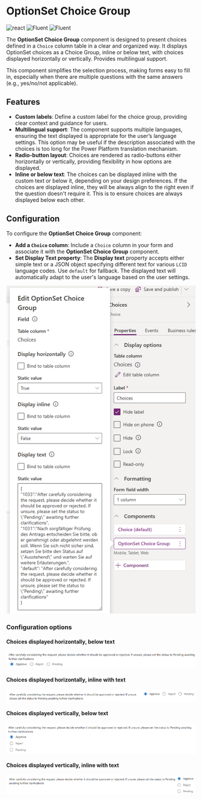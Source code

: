 ﻿# OptionSet Choice Group

![react](https://img.shields.io/badge/react-16.8.6-brightgreen?style=plastic)
 ![Fluent](https://img.shields.io/badge/@fluentui/react-8.29.0-brightgreen?style=plastic) ![Fluent](https://img.shields.io/badge/%40fluentui%2Freact--components-9.46.2-brightgreen?style=plastic)

The **OptionSet Choice Group** component is designed to present choices defined in a `Choice` column table in a clear and organized way.
It displays OptionSet choices as a Choice Group, inline or below text, with choices displayed horizontally or vertically. Provides multilingual support.

This component simplifies the selection process, making forms easy to fill in, especially when there are multiple questions with the same answers (e.g., yes/no/not applicable).

## Features
- **Custom labels**: Define a custom label for the choice group, providing clear context and guidance for users.
- **Multilingual support**: The component supports multiple languages, ensuring the text displayed is appropriate for the user’s language settings. This option may be useful if the description associated with the choices is too long for the Power Platform translation mechanism.
- **Radio-button layout**: Choices are rendered as radio-buttons either horizontally or vertically, providing flexibility in how options are displayed.
- **Inline or below text**: The choices can be displayed inline with the custom text or below it, depending on your design preferences. If the choices are displayed inline, they will be always align to the right even if the question doesn't require it. This is to ensure choices are always displayed below each other.

## Configuration

To configure the **OptionSet Choice Group** component:

- **Add a `Choice` column**: Include a `Choice` column in your form and associate it with the **OptionSet Choice Group** component.
- **Set Display Text property**: The **Display text** property accepts either simple text or a JSON object specifying different text for various `LCID` language codes.  Use `default` for fallback.
The displayed text will automatically adapt to the user's language based on the user settings.

![alt text](./images/configuration.png)

### Configuration options

#### Choices displayed horizontally, below text
![alt text](./images/config1.png)

#### Choices displayed horizontally, inline with text
![alt text](./images/config2.png)

#### Choices displayed vertically, below text
![alt text](./images/config3.png)

#### Choices displayed vertically, inline with text
![alt text](./images/config4.png)

